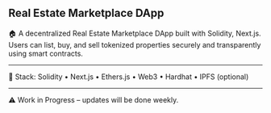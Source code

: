 ## Real Estate Marketplace DApp

🏠 A decentralized Real Estate Marketplace DApp built with Solidity, Next.js. Users can list, buy, and sell tokenized properties securely and transparently using smart contracts. 

---

🔧 Stack: Solidity • Next.js • Ethers.js • Web3 • Hardhat • IPFS (optional)  

---

⚠️ Work in Progress – updates will be done weekly.

